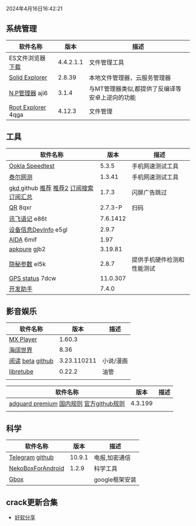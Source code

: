2024年4月16日16:42:21

## 系统管理

| 软件名称                                                     | 版本      | 描述                                            |
| ------------------------------------------------------------ | --------- | ----------------------------------------------- |
| ES文件浏览器 [下载](https://pan.lanzoub.com/b0f1d7s2h)       | 4.4.2.1.1 | 文件管理工具                                    |
| [Solid Explorer](https://pan.lanzoub.com/b0f19gdfa)          | 2.8.39    | 本地文件管理器，云服务管理器                    |
| [N.P管理器](https://pan.lanzoub.com/b06m0cevg?pwd=aji6)  aji6 | 3.1.4     | 与MT管理器类似,都提供了反编译等安卓上逆向的功能 |
| [Root Explorer](https://pan.lanzoub.com/b06ll1dfi?pwd=4qga)  4qga | 4.12.3    | 文件管理                                        |



## 工具

| 软件名称                                                     | 版本     | 描述                       |
| ------------------------------------------------------------ | -------- | -------------------------- |
| [Ookla Speedtest](https://pan.lanzoub.com/b0f19i6af)         | 5.3.5    | 手机网速测试工具           |
| [泰尔网测](https://www.coolapk.com/apk/com.knowyou.perception) | 1.3.41   | 手机网速测试工具           |
| [gkd ](https://github.com/gkd-kit/gkd) github  [推荐](https://github.com/Adpro-Team/GKD_subscription)  [推荐2](https://github.com/AIsouler/GKD_subscription) [订阅搜索](https://github.com/search?q=GKD_subscription&type=repositories) [订阅汇总](https://github.com/Adpro-Team/GKD_THS_List) | 1.7.3    | 闪屏广告跳过               |
| [QR](https://www.lanzoub.com/b06lnskqf?pwd=8qxr)  8qxr       | 2.7\.3-P | 扫码                       |
| [讯飞语记](https://pan.lanzoub.com/b06llc0sj?pwd=e86t) e86t  | 7.6.1412 |                            |
| [设备信息DevInfo](https://pan.lanzoub.com/b06mcp2le?pwd=e5gl)  e5gl | 2.9.7    |                            |
| [AIDA](https://www.lanzoub.com/b06lo9kqh?pwd=6mif)  6mif     | 1.97     |                            |
| [apkpure](https://www.lanzoub.com/b06ljuo9a?pwd=gjb2)  gjb2  | 3.19.81  |                            |
| [隐秘参数](https://myqqjd.lanzoub.com/b06mhavbi?pwd=el5k)  el5k | 2.8.7    | 提供手机硬件检测和性能测试 |
| [GPS status](https://myqqjd.lanzoub.com/b06ltxx5i?pwd=7dcw)  7dcw | 11.0.307 |                            |
| [开发助手](https://pan.lanzoub.com/b06lmdxmd)                | 7.4.0    |                            |



## 影音娱乐

| 软件名称                                                     | 版本        | 描述      |
| ------------------------------------------------------------ | ----------- | --------- |
| [MX Player](https://pan.lanzoub.com/b0f19eo3c)               | 1.60.3      |           |
| [海阔世界](https://haikuo.lanzoub.com/u/GoldRiver)           | 8.36        |           |
| [阅读](https://www.coolapk.com/apk/256030) [beta](https://www.lanzoub.com/b01rgkhhe) [github](https://github.com/gedoor/legado) | 3.23.110211 | 小说/漫画 |
| [libretube](https://github.com/libre-tube/LibreTube/releases) | 0.22.2      | 油管      |
|                                                              |             |           |





| 软件名称                                                     | 版本    | 描述 |
| ------------------------------------------------------------ | ------- | ---- |
| [adguard premium](https://pan.lanzoub.com/b0f19420h) [国内规则](https://adguardteam.github.io/HostlistsRegistry/assets/filter_29.txt)  [官方github规则](https://github.com/AdguardTeam/HostlistsRegistry) | 4.3.199 |      |
|                                                              |         |      |



## 科学

| 软件名称                                                     | 版本   | 描述           |
| ------------------------------------------------------------ | ------ | -------------- |
| [Telegram](https://telegram.org/android)  [github](https://github.com/DrKLO/Telegram) | 10.9.1 | 电报,加密通信  |
| [NekoBoxForAndroid](https://github.com/MatsuriDayo/NekoBoxForAndroid) | 1.2.9  | 科学工具       |
| [Gbox](https://www.gboxlab.com/)                             |        | google框架安装 |

## crack更新合集

- [好软分享](https://yoyodadada.lanzoui.com/u/yoyodadada)
